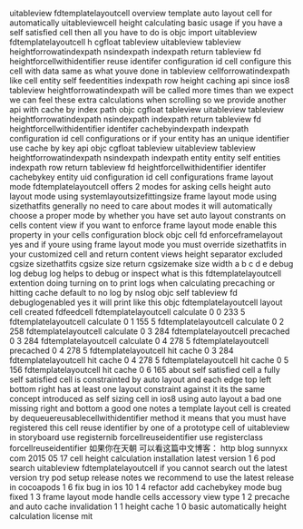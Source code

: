 uitableview fdtemplatelayoutcell overview template auto layout cell for automatically uitableviewcell height calculating basic usage if you have a self satisfied cell then all you have to do is objc import uitableview fdtemplatelayoutcell h cgfloat tableview uitableview tableview heightforrowatindexpath nsindexpath indexpath return tableview fd heightforcellwithidentifier reuse identifer configuration id cell configure this cell with data same as what youve done in tableview cellforrowatindexpath like cell entity self feedentities indexpath row height caching api since ios8 tableview heightforrowatindexpath will be called more times than we expect we can feel these extra calculations when scrolling so we provide another api with cache by index path objc cgfloat tableview uitableview tableview heightforrowatindexpath nsindexpath indexpath return tableview fd heightforcellwithidentifier identifer cachebyindexpath indexpath configuration id cell configurations or if your entity has an unique identifier use cache by key api objc cgfloat tableview uitableview tableview heightforrowatindexpath nsindexpath indexpath entity entity self entities indexpath row return tableview fd heightforcellwithidentifier identifer cachebykey entity uid configuration id cell configurations frame layout mode fdtemplatelayoutcell offers 2 modes for asking cells height auto layout mode using systemlayoutsizefittingsize frame layout mode using sizethatfits generally no need to care about modes it will automatically choose a proper mode by whether you have set auto layout constrants on cells content view if you want to enforce frame layout mode enable this property in your cells configuration block objc cell fd enforceframelayout yes and if youre using frame layout mode you must override sizethatfits in your customized cell and return content views height separator excluded cgsize sizethatfits cgsize size return cgsizemake size width a b c d e debug log debug log helps to debug or inspect what is this fdtemplatelayoutcell extention doing turning on to print logs when calculating precaching or hitting cache default to no log by nslog objc self tableview fd debuglogenabled yes it will print like this objc fdtemplatelayoutcell layout cell created fdfeedcell fdtemplatelayoutcell calculate 0 0 233 5 fdtemplatelayoutcell calculate 0 1 155 5 fdtemplatelayoutcell calculate 0 2 258 fdtemplatelayoutcell calculate 0 3 284 fdtemplatelayoutcell precached 0 3 284 fdtemplatelayoutcell calculate 0 4 278 5 fdtemplatelayoutcell precached 0 4 278 5 fdtemplatelayoutcell hit cache 0 3 284 fdtemplatelayoutcell hit cache 0 4 278 5 fdtemplatelayoutcell hit cache 0 5 156 fdtemplatelayoutcell hit cache 0 6 165 about self satisfied cell a fully self satisfied cell is constrainted by auto layout and each edge top left bottom right has at least one layout constraint against it its the same concept introduced as self sizing cell in ios8 using auto layout a bad one missing right and bottom a good one notes a template layout cell is created by dequeuereusablecellwithidentifier method it means that you must have registered this cell reuse identifier by one of a prototype cell of uitableview in storyboard use registernib forcellreuseidentifier use registerclass forcellreuseidentifier 如果你在天朝 可以看这篇中文博客： http blog sunnyxx com 2015 05 17 cell height calculation installation latest version 1 6 pod search uitableview fdtemplatelayoutcell if you cannot search out the latest version try pod setup release notes we recommend to use the latest release in cocoapods 1 6 fix bug in ios 10 1 4 refactor add cachebykey mode bug fixed 1 3 frame layout mode handle cells accessory view type 1 2 precache and auto cache invalidation 1 1 height cache 1 0 basic automatically height calculation license mit